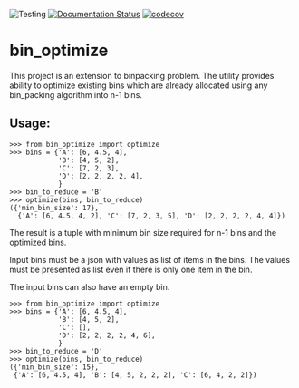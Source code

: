 ![Testing](https://github.com/saripirala/bin-optimize/workflows/Testing/badge.svg?branch=review)
[![Documentation Status](https://readthedocs.org/projects/bin-optimize/badge/?version=latest)](https://bin-optimize.readthedocs.io/en/latest/?badge=latest)
[![codecov](https://codecov.io/gh/saripirala/bin_optimize/branch/review/graph/badge.svg)](https://codecov.io/gh/saripirala/bin_optimize)

# bin_optimize

This project is an extension to binpacking problem. The utility provides ability to optimize existing bins which are already allocated using any bin_packing algorithm into n-1 bins.

## Usage:
    
    >>> from bin_optimize import optimize
    >>> bins = {'A': [6, 4.5, 4],
                'B': [4, 5, 2],
                'C': [7, 2, 3],
                'D': [2, 2, 2, 2, 4],
                }
    >>> bin_to_reduce = 'B'
    >>> optimize(bins, bin_to_reduce)
    ({'min_bin_size': 17},
      {'A': [6, 4.5, 4, 2], 'C': [7, 2, 3, 5], 'D': [2, 2, 2, 2, 4, 4]})

The result is a tuple with minimum bin size required for n-1 bins and the optimized bins.

Input bins must be a json with values as list of items in the bins. 
The values must be presented as list even if there is only one item in the bin.

The input bins can also have an empty bin.

    >>> from bin_optimize import optimize
    >>> bins = {'A': [6, 4.5, 4],
                'B': [4, 5, 2],
                'C': [],
                'D': [2, 2, 2, 2, 4, 6],
                }
    >>> bin_to_reduce = 'D'
    >>> optimize(bins, bin_to_reduce)
    ({'min_bin_size': 15},
     {'A': [6, 4.5, 4], 'B': [4, 5, 2, 2, 2], 'C': [6, 4, 2, 2]})
     
